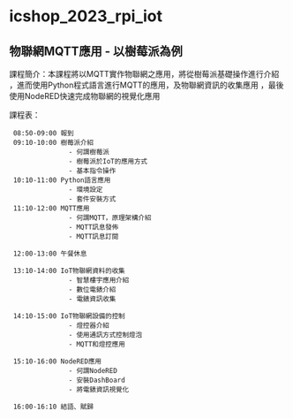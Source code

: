 # icshop_2023_rpi_iot

## 物聯網MQTT應用 - 以樹莓派為例

課程簡介：本課程將以MQTT實作物聯網之應用，將從樹莓派基礎操作進行介紹
  ，進而使用Python程式語言進行MQTT的應用，及物聯網資訊的收集應用
  ，最後使用NodeRED快速完成物聯網的視覺化應用


課程表：
```
 08:50-09:00 報到
 09:10-10:00 樹莓派介紹
               - 何謂樹莓派
               - 樹莓派於IoT的應用方式
               - 基本指令操作
 10:10-11:00 Python語言應用
               - 環境設定
               - 套件安裝方式
 11:10-12:00 MQTT應用
               - 何謂MQTT，原理架構介紹
               - MQTT訊息發佈
               - MQTT訊息訂閱

 12:00-13:00 午餐休息

 13:10-14:00 IoT物聯網資料的收集
               - 智慧樓宇應用介紹
               - 數位電錶介紹
               - 電錶資訊收集

 14:10-15:00 IoT物聯網設備的控制
               - 燈控器介紹
               - 使用通訊方式控制燈泡
               - MQTT和燈控應用

 15:10-16:00 NodeRED應用
               - 何謂NodeRED
               - 安裝DashBoard
               - 將電錶資訊視覺化

 16:00-16:10 結語、賦歸
```